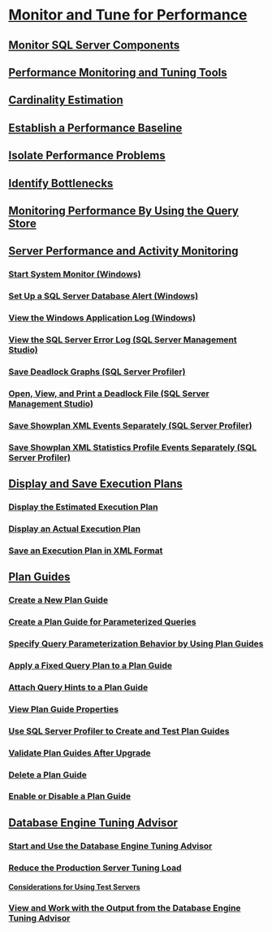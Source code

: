 # [Monitor and Tune for Performance](monitor-and-tune-for-performance.md)
## [Monitor SQL Server Components](monitor-sql-server-components.md)
## [Performance Monitoring and Tuning Tools](performance-monitoring-and-tuning-tools.md)
## [Cardinality Estimation](cardinality-estimation-sql-server.md)
## [Establish a Performance Baseline](establish-a-performance-baseline.md)
## [Isolate Performance Problems](isolate-performance-problems.md)
## [Identify Bottlenecks](identify-bottlenecks.md)
## [Monitoring Performance By Using the Query Store](monitoring-performance-by-using-the-query-store.md)
## [Server Performance and Activity Monitoring](server-performance-and-activity-monitoring.md)
### [Start System Monitor (Windows)](start-system-monitor-windows.md)
### [Set Up a SQL Server Database Alert (Windows)](set-up-a-sql-server-database-alert-windows.md)
### [View the Windows Application Log (Windows)](view-the-windows-application-log-windows-10.md)
### [View the SQL Server Error Log (SQL Server Management Studio)](view-the-sql-server-error-log-sql-server-management-studio.md)
### [Save Deadlock Graphs (SQL Server Profiler)](save-deadlock-graphs-sql-server-profiler.md)
### [Open, View, and Print a Deadlock File (SQL Server Management Studio)](open-view-and-print-a-deadlock-file-sql-server-management-studio.md)
### [Save Showplan XML Events Separately (SQL Server Profiler)](save-showplan-xml-events-separately-sql-server-profiler.md)
### [Save Showplan XML Statistics Profile Events Separately (SQL Server Profiler)](save-showplan-xml-statistics-profile-events-separately-sql-server-profiler.md)
## [Display and Save Execution Plans](display-and-save-execution-plans.md)
### [Display the Estimated Execution Plan](display-the-estimated-execution-plan.md)
### [Display an Actual Execution Plan](display-an-actual-execution-plan.md)
### [Save an Execution Plan in XML Format](save-an-execution-plan-in-xml-format.md)
## [Plan Guides](plan-guides.md)
### [Create a New Plan Guide](create-a-new-plan-guide.md)
### [Create a Plan Guide for Parameterized Queries](create-a-plan-guide-for-parameterized-queries.md)
### [Specify Query Parameterization Behavior by Using Plan Guides](specify-query-parameterization-behavior-by-using-plan-guides.md)
### [Apply a Fixed Query Plan to a Plan Guide](apply-a-fixed-query-plan-to-a-plan-guide.md)
### [Attach Query Hints to a Plan Guide](attach-query-hints-to-a-plan-guide.md)
### [View Plan Guide Properties](view-plan-guide-properties.md)
### [Use SQL Server Profiler to Create and Test Plan Guides](use-sql-server-profiler-to-create-and-test-plan-guides.md)
### [Validate Plan Guides After Upgrade](validate-plan-guides-after-upgrade.md)
### [Delete a Plan Guide](delete-a-plan-guide.md)
### [Enable or Disable a Plan Guide](enable-or-disable-a-plan-guide.md)
## [Database Engine Tuning Advisor](database-engine-tuning-advisor.md)
### [Start and Use the Database Engine Tuning Advisor](start-and-use-the-database-engine-tuning-advisor.md)
### [Reduce the Production Server Tuning Load](reduce-the-production-server-tuning-load.md)
#### [Considerations for Using Test Servers](considerations-for-using-test-servers.md)
### [View and Work with the Output from the Database Engine Tuning Advisor](view-and-work-with-the-output-from-the-database-engine-tuning-advisor.md)
